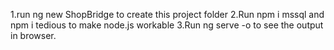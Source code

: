 1.run ng new ShopBridge to create this project folder
2.Run npm i mssql and npm i tedious to make node.js workable
3.Run ng serve -o to see the output in browser.
